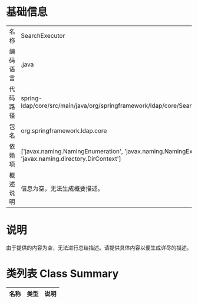 # 基础信息

|      |      |
|------|------|
| 名称 | SearchExecutor |
| 编码语言 | .java |
| 代码路径 | spring-ldap/core/src/main/java/org/springframework/ldap/core/SearchExecutor.java |
| 包名 | org.springframework.ldap.core |
| 依赖项 | ['javax.naming.NamingEnumeration', 'javax.naming.NamingException', 'javax.naming.directory.DirContext'] |
| 概述说明 | 信息为空，无法生成概要描述。 |

# 说明

由于提供的内容为空，无法进行总结描述。请提供具体内容以便生成详尽的描述。

# 类列表 Class Summary

| 名称   | 类型  | 说明 |
|-------|------|-------------|




